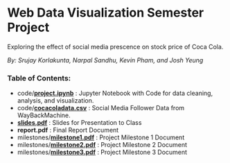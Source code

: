# Web Data Visualization Semester Project

Exploring the effect of social media prescence on stock price of Coca Cola.

*By: Srujay Korlakunta, Narpal Sandhu, Kevin Pham, and Josh Yeung*

### Table of Contents:

 * code/[**project.ipynb**](https://github.com/srujayk/wdv-project/blob/master/code/cocacoladata.csv) : Jupyter Notebook with Code for data cleaning, analysis, and visualization.
 * code/[**cocacoladata.csv**](https://github.com/srujayk/wdv-project/blob/master/code/project.ipynb) : Social Media Follower Data from WayBackMachine.
 * [**slides.pdf**](https://github.com/srujayk/wdv-project/blob/master/slides.pdf) : Slides for Presentation to Class
 * **report.pdf** : Final Report Document
 * milestones/[**milestone1.pdf**](https://github.com/srujayk/wdv-project/blob/master/milestones/milestone1.pdf) : Project Milestone 1 Document
 * milestones/[**milestone2.pdf**](https://github.com/srujayk/wdv-project/blob/master/milestones/milestone2.pdf) : Project Milestone 2 Document
 * milestones/[**milestone3.pdf**](https://github.com/srujayk/wdv-project/blob/master/milestones/milestone3.pdf) : Project Milestone 3 Document
